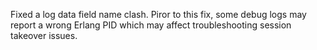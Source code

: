 Fixed a log data field name clash.
Piror to this fix, some debug logs may report a wrong Erlang PID which may affect troubleshooting session takeover issues.
